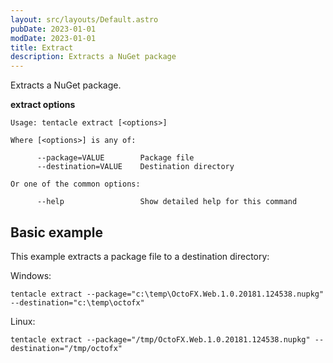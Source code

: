 ```yaml
---
layout: src/layouts/Default.astro
pubDate: 2023-01-01
modDate: 2023-01-01
title: Extract
description: Extracts a NuGet package
---
```


Extracts a NuGet package.

**extract options**

```text
Usage: tentacle extract [<options>]

Where [<options>] is any of:

      --package=VALUE        Package file
      --destination=VALUE    Destination directory

Or one of the common options:

      --help                 Show detailed help for this command
```

## Basic example

This example extracts a package file to a destination directory:

Windows:

```
tentacle extract --package="c:\temp\OctoFX.Web.1.0.20181.124538.nupkg" --destination="c:\temp\octofx"
```
Linux:

```
tentacle extract --package="/tmp/OctoFX.Web.1.0.20181.124538.nupkg" --destination="/tmp/octofx"
```
